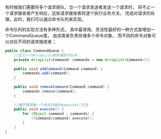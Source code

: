 有时候我们需要将多个请求排队，当一个请求发送者发送一个请求时，
将不止一个请求接收者产生响应，这些请求接收者将逐个执行业务方法，
完成对请求的处理。此时，我们可以通过命令队列来实现。

命令队列的实现方法有多种形式，
其中最常用、灵活性最好的一种方式是增加一个CommandQueue类，
由该类来负责存储多个命令对象，
而不同的命令对象可以对应不同的请求接收者；

```java
public class CommandQueue {    
    //定义一个ArrayList来存储命令队列    
    private ArrayList<Command> commands = new ArrayList<Command>();    
        
    public void addCommand(Command command) {    
        commands.add(command);    
    }    
        
    public void removeCommand(Command command) {    
        commands.remove(command);    
    }    
        
    //循环调用每一个命令对象的execute()方法    
    public void execute() {    
        for (Object command : commands) {    
            ((Command)command).execute();    
        }    
    }    
}
```